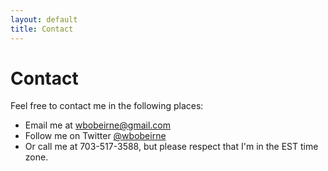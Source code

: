 ```yaml
---
layout: default
title: Contact
---
```

Contact
===========
Feel free to contact me in the following places:

* Email me at [wbobeirne@gmail.com](wbobeirne@gmail.com)
* Follow me on Twitter [@wbobeirne](http://twitter.com/wbobeirne)
* Or call me at 703-517-3588, but please respect that I'm in the EST time zone.